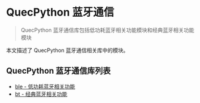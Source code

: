 # QuecPython 蓝牙通信

> QuecPython 蓝牙通信库包括低功耗蓝牙相关功能模块和经典蓝牙相关功能模块

本文描述了 QuecPython 蓝牙通信相关库中的模块。

## QuecPython 蓝牙通信库列表

- [ble - 低功耗蓝牙相关功能](./ble.md)
- [bt - 经典蓝牙相关功能](./bt.md)
